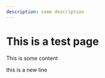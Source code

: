 ```yaml
---
description: some description
---
```


# This is a test page

This is some content



this is a new line







